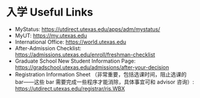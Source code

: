 # 入学 Useful Links

- MyStatus: https://utdirect.utexas.edu/apps/adm/mystatus/
- MyUT: https://my.utexas.edu
- International Office: https://world.utexas.edu
- After-Admission Checklist: https://admissions.utexas.edu/enroll/freshman-checklist
- Graduate School New Student Information Page: https://gradschool.utexas.edu/admissions/after-your-decision
- Registration Information Sheet （非常重要，包括选课时间，阻止选课的 bar——这些 bar 需要完成一些程序才能消除，具体事宜可和 advisor 咨询）: https://utdirect.utexas.edu/registrar/ris.WBX
